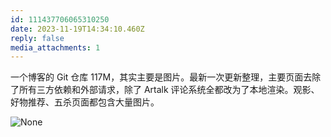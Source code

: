 ```yaml
---
id: 111437706065310250
date: 2023-11-19T14:34:10.460Z
reply: false
media_attachments: 1
---
```


一个博客的 Git 仓库 117M，其实主要是图片。最新一次更新整理，主要页面去除了所有三方依赖和外部请求，除了 Artalk 评论系统全都改为了本地渲染。观影、好物推荐、五杀页面都包含大量图片。

![None](https://files.e5n.cc/media_attachments/files/111/437/688/048/358/444/original/06f6686377b46984.png)
